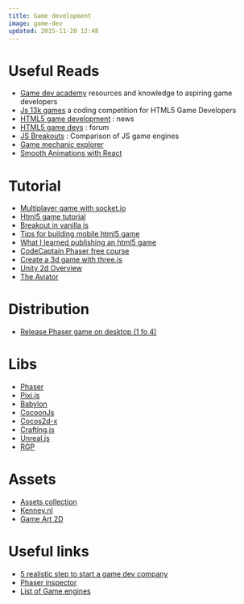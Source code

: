 ```yaml
---
title: Game development
image: game-dev
updated: 2015-11-20 12:48
---
```


# Useful Reads

- [Game dev academy](https://gamedevacademy.org/) resources and knowledge to aspiring game developers
- [Js 13k games](http://js13kgames.com/) a coding competition for HTML5 Game Developers
- [HTML5 game development](http://www.html5gamedevelopment.com/) : news
- [HTML5 game devs](http://www.html5gamedevs.com/forum/14-phaser/) : forum
- [JS Breakouts](http://www.jsbreakouts.org/) : Comparison of JS game engines
- [Game mechanic explorer](http://gamemechanicexplorer.com/)
- [Smooth Animations with React](https://medium.com/tech-quizlet/smooth-game-animations-in-react-df43ece916c8#.dom9zb1i9)

# Tutorial

- [Multiplayer game with socket.io](http://modernweb.com/2013/09/30/building-multiplayer-games-with-node-js-and-socket-io/)
- [Html5 game tutorial](http://www.html5gamedevelopment.com/html5-game-tutorials)
- [Breakout in vanilla js](https://developer.mozilla.org/en-US/docs/Games/Workflows/2D_Breakout_game_pure_JavaScript)
- [Tips for building mobile html5 game](https://thomashunter.name/blog/tips-for-building-mobile-games-in-html5/)
- [What I learned publishing an html5 game](http://codeplanet.io/what-i-learned-while-publishing-an-html5-mobile-app-part-15-development-and-debugging/)
- [CodeCaptain Phaser free course](http://codecaptain.teachable.com/courses/html5-game-development-with-phaserjs)
- [Create a 3d game with three.js](http://buildnewgames.com/webgl-threejs/)
- [Unity 2d Overview](https://unity3d.com/learn/tutorials/modules/beginner/2d/2d-overview)
- [The Aviator](http://tympanus.net/codrops/2016/04/26/the-aviator-animating-basic-3d-scene-threejs/)

# Distribution

- [Release Phaser game on desktop (1 fo 4)](http://blog.bravebunny.co/phaser-game-on-steam-1-greenlight/)

# Libs

- [Phaser](http://phaser.io/docs/)
- [Pixi.js](http://pixijs.github.io/docs/)
- [Babylon](http://www.babylonjs.com/)
- [CocoonJs](https://www.ludei.com/cocoonjs/)
- [Cocos2d-x](http://www.cocos2d-x.org/)
- [Crafting.js](http://craftyjs.com/api/)
- [Unreal.js](https://github.com/ncsoft/Unreal.js)
- [RGP](http://www.binpress.com/app/rgp-javascriptbased-crossplatform-game-engine/1802)

# Assets

- [Assets collection](http://letsmakegames.org/resources/art-assets-for-game-developers/)
- [Kenney.nl](Kenney.nl)
- [Game Art 2D](http://www.gameart2d.com/)

# Useful links

- [5 realistic step to start a game dev company](http://makeitbigingames.com/2006/06/five-realistic-steps-to-starting-a-game-development-company/)
- [Phaser inspector](https://github.com/netcell/phaser-inspector)
- [List of Game engines](https://github.com/bebraw/jswiki/wiki/Game-Engines)

